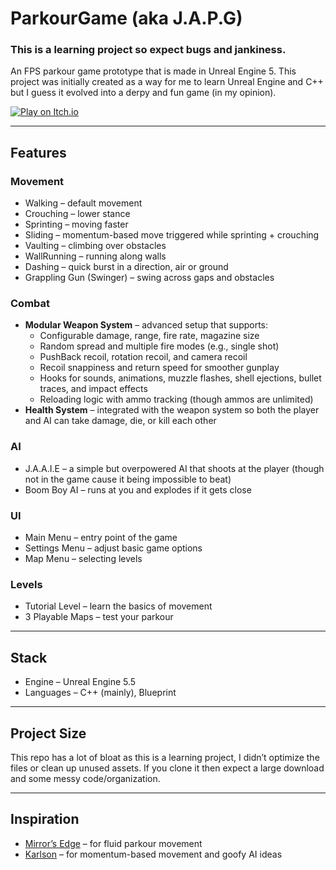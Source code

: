 # ParkourGame (aka J.A.P.G)

### This is a learning project so expect bugs and jankiness.

An FPS parkour game prototype that is made in Unreal Engine 5.
This project was initially created as a way for me to learn Unreal Engine and C++ but I guess it evolved into a derpy and fun game (in my opinion).

[![Play on Itch.io](https://img.shields.io/badge/Itch.io-Play%20J.A.P.G%20Now-FA5C5C?logo=itch.io&logoColor=white&style=for-the-badge)](https://4o4-wasd.itch.io/parkour-game)

---

## Features

### Movement

-   Walking – default movement
-   Crouching – lower stance
-   Sprinting – moving faster
-   Sliding – momentum-based move triggered while sprinting + crouching
-   Vaulting – climbing over obstacles
-   WallRunning – running along walls
-   Dashing – quick burst in a direction, air or ground
-   Grappling Gun (Swinger) – swing across gaps and obstacles

### Combat

-   **Modular Weapon System** – advanced setup that supports:
    -   Configurable damage, range, fire rate, magazine size
    -   Random spread and multiple fire modes (e.g., single shot)
    -   PushBack recoil, rotation recoil, and camera recoil
    -   Recoil snappiness and return speed for smoother gunplay
    -   Hooks for sounds, animations, muzzle flashes, shell ejections, bullet traces, and impact effects
    -   Reloading logic with ammo tracking (though ammos are unlimited)
-   **Health System** – integrated with the weapon system so both the player and AI can take damage, die, or kill each other

### AI

-   J.A.A.I.E – a simple but overpowered AI that shoots at the player (though not in the game cause it being impossible to beat)
-   Boom Boy AI – runs at you and explodes if it gets close

### UI

-   Main Menu – entry point of the game
-   Settings Menu – adjust basic game options
-   Map Menu – selecting levels

### Levels

-   Tutorial Level – learn the basics of movement
-   3 Playable Maps – test your parkour

---

## Stack

-   Engine – Unreal Engine 5.5
-   Languages – C++ (mainly), Blueprint

---

## Project Size

This repo has a lot of bloat as this is a learning project, I didn’t optimize the files or clean up unused assets. If you clone it then expect a large download and some messy code/organization.

---

## Inspiration

-   [Mirror’s Edge](https://en.wikipedia.org/wiki/Mirror%27s_Edge) – for fluid parkour movement
-   [Karlson](https://store.steampowered.com/app/1228610/KARLSON/) – for momentum-based movement and goofy AI ideas
